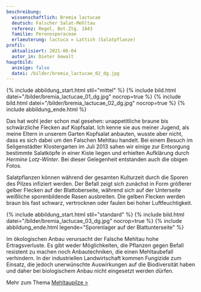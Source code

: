 ```yaml
---
beschreibung:
  wissenschaftlich: Bremia lactucae
  deutsch: Falscher Salat-Mehltau
  referenz: Regel, Bot.Ztg. 1843
  familie: Peronosporaceae
  erlaeuterung: lactuca = Lattich (Salatpflanze)
profil:
  aktualisiert: 2021-06-04
  autor_in: Dieter Gewalt
hauptbild:
  anzeige: false
  datei: /bilder/bremia_lactucae_02_dg.jpg
---
```

{% include abbildung_start.html stil="mittel" %}
{% include bild.html datei="/bilder/bremia_lactucae_01_dg.jpg" nocrop=true %}
{% include bild.html datei="/bilder/bremia_lactucae_02_dg.jpg" nocrop=true %}
{% include abbildung_ende.html %}

Das hat wohl jeder schon mal gesehen: unappetitliche braune bis schwärzliche Flecken auf Kopfsalat. Ich kenne sie aus meiner Jugend, als meine Eltern in unserem Garten Kopfsalat anbauten, wusste aber nicht, dass es sich dabei um den Falschen Mehltau handelt. Bei einem Besuch im Seligenstädter Klostergarten im Juli 2013 sahen wir einige zur Entsorgung bestimmte Salatköpfe in einer Kiste liegen und erhielten Aufklärung durch *Hermine Lotz-Winter*. Bei dieser Gelegenheit entstanden auch die obigen Fotos.

Salatpflanzen können während der gesamten Kulturzeit durch die Sporen des Pilzes infiziert werden. Der Befall zeigt sich zunächst in Form größerer gelber Flecken auf der Blattoberseite, während sich auf der Unterseite weißliche sporenbildende Rasen ausbreiten. Die gelben Flecken werden braun bis fast schwarz, vertrocknen oder faulen bei hoher Luftfeuchtigkeit.

{% include abbildung_start.html stil="standard" %}
{% include bild.html datei="/bilder/bremia_lactucae_03_dg.jpg" nocrop=true %}
{% include abbildung_ende.html legende="Sporenlager auf der Blattunterseite" %}

Im ökologischen Anbau verursacht der Falsche Mehltau hohe Ertragsverluste. Es gibt weder Möglichkeiten, die Pflanzen gegen Befall resistent zu machen noch Anbautechniken, die einen Mehltaubefall verhindern. In der industriellen Landwirtschaft kommen Fungizide zum Einsatz, die jedoch unerwünschte Auswirkungen auf die Biodiversität haben und daher bei biologischem Anbau nicht eingesetzt werden dürfen.

Mehr zum Thema [Mehltaupilze >](/verwandt/mehltaupilze)